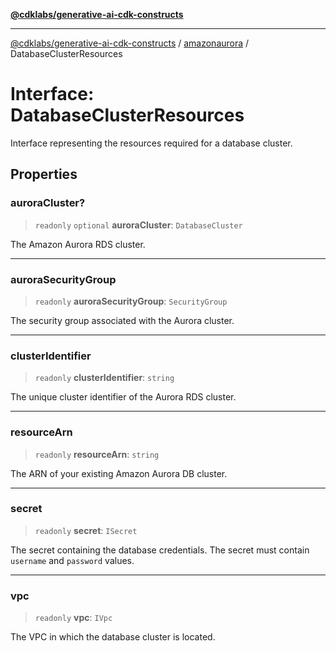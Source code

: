 [**@cdklabs/generative-ai-cdk-constructs**](../../../../README.md)

***

[@cdklabs/generative-ai-cdk-constructs](../../../../README.md) / [amazonaurora](../README.md) / DatabaseClusterResources

# Interface: DatabaseClusterResources

Interface representing the resources required for a database cluster.

## Properties

### auroraCluster?

> `readonly` `optional` **auroraCluster**: `DatabaseCluster`

The Amazon Aurora RDS cluster.

***

### auroraSecurityGroup

> `readonly` **auroraSecurityGroup**: `SecurityGroup`

The security group associated with the Aurora cluster.

***

### clusterIdentifier

> `readonly` **clusterIdentifier**: `string`

The unique cluster identifier of the Aurora RDS cluster.

***

### resourceArn

> `readonly` **resourceArn**: `string`

The ARN of your existing Amazon Aurora DB cluster.

***

### secret

> `readonly` **secret**: `ISecret`

The secret containing the database credentials.
The secret must contain `username` and `password` values.

***

### vpc

> `readonly` **vpc**: `IVpc`

The VPC in which the database cluster is located.
